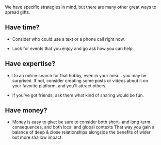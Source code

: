 
We have specific strategies in mind, but there are many other great ways to spread gifts.

## Have time?

- Consider who could use a text or a phone call right now.

- Look for events that you enjoy and go ask how you can help.

## Have expertise?

- Do an online search for that hobby, even in your area... you may be surprised.
  If not, consider creating some posts or videos about it on your favorite
  platform, and you'll attract others.

- If you've got friends, ask them what kind of sharing would be fun.

## Have money?

- Money is easy to give: be sure to consider both short- and long-term
  consequences, and both local and global contexts That way you gain a balance
  of deep & close relationships alongside the benefits of wider but more shallow
  impact.
